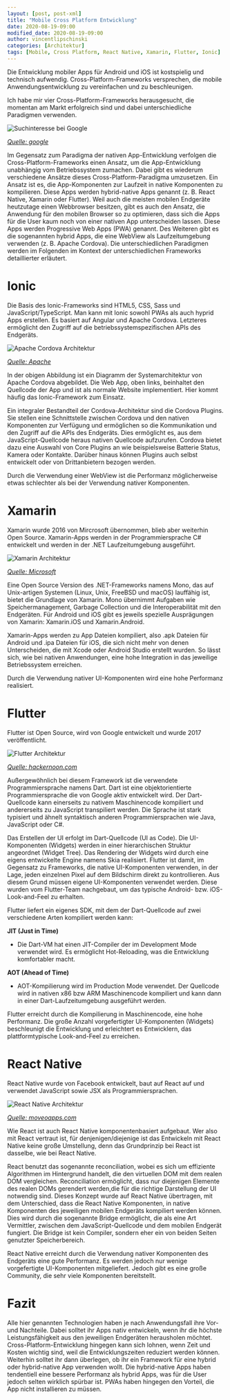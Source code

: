 ```yaml
---
layout: [post, post-xml]
title: "Mobile Cross Platform Entwicklung"
date: 2020-08-19-09:00
modified_date: 2020-08-19-09:00
author: vincentlipschinski
categories: [Architektur]
tags: [Mobile, Cross Platform, React Native, Xamarin, Flutter, Ionic]
---
```


Die Entwicklung mobiler Apps für Android und iOS ist kostspielig und technisch aufwendig.
Cross-Platform-Frameworks versprechen, die mobile Anwendungsentwicklung zu vereinfachen und zu beschleunigen.

Ich habe mir vier Cross-Platform-Frameworks herausgesucht, die momentan am Markt erfolgreich sind und dabei unterschiedliche Paradigmen verwenden.

![Suchinteresse bei Google](/assets/images/posts/mobile-cross-platform-entwicklung/google_trends.png)

_[Quelle: google](https://trends.google.de/trends/explore?q=Ionic,Xamarin,Flutter,React%20Native)_

Im Gegensatz zum Paradigma der nativen App-Entwicklung verfolgen die Cross-Platform-Frameworks einen Ansatz, um die App-Entwicklung unabhängig vom Betriebssystem zumachen.
Dabei gibt es wiederum verschiedene Ansätze dieses Cross-Platform-Paradigma umzusetzen. Ein Ansatz ist es, die App-Komponenten zur Laufzeit in native Komponenten zu kompilieren.
Diese Apps werden hybrid-native Apps genannt (z. B. React Native, Xamarin oder Flutter).
Weil auch die meisten mobilen Endgeräte heutzutage einen Webbrowser besitzen, gibt es auch den Ansatz, die Anwendung für den mobilen Browser so zu optimieren, dass sich die Apps für die User kaum noch von einer nativen App unterscheiden lassen.
Diese Apps werden Progressive Web Apps (PWA) genannt.
Des Weiteren gibt es die sogenannten hybrid Apps, die eine WebView als Laufzeitumgebung verwenden (z. B. Apache Cordova).
Die unterschiedlichen Paradigmen werden im Folgenden im Kontext der unterschiedlichen Frameworks detaillierter erläutert.

# Ionic

Die Basis des Ionic-Frameworks sind HTML5, CSS, Sass und JavaScript/TypeScript.
Man kann mit Ionic sowohl PWAs als auch hyprid Apps erstellen. Es basiert auf Angular und Apache Cordova.
Letzteres ermöglicht den Zugriff auf die betriebssystemspezifischen APIs des Endgeräts.

![Apache Cordova Architektur](/assets/images/posts/mobile-cross-platform-entwicklung/cordovaapparchitecture.png)

_[Quelle: Apache](https://cordova.apache.org/static/img/guide/cordovaapparchitecture.png)_

In der obigen Abbildung ist ein Diagramm der Systemarchitektur von Apache Cordova abgebildet.
Die Web App, oben links, beinhaltet den Quellcode der App und ist als normale Website implementiert.
Hier kommt häufig das Ionic-Framework zum Einsatz.

Ein integraler Bestandteil der Cordova-Architektur sind die Cordova Plugins.
Sie stellen eine Schnittstelle zwischen Cordova und den nativen Komponenten zur Verfügung und ermöglichen so die Kommunikation und den Zugriff auf die APIs des Endgeräts.
Dies ermöglicht es, aus dem JavaScript-Quellcode heraus nativen Quellcode aufzurufen. Cordova bietet dazu eine Auswahl von Core Plugins an wie beispielsweise Batterie Status, Kamera oder Kontakte.
Darüber hinaus können Plugins auch selbst entwickelt oder von Drittanbietern bezogen werden.

Durch die Verwendung einer WebView ist die Performanz möglicherweise etwas schlechter als bei der Verwendung nativer Komponenten.

# Xamarin

Xamarin wurde 2016 von Mircrosoft übernommen, blieb aber weiterhin Open Source. Xamarin-Apps werden in der Programmiersprache C# entwickelt und werden in der .NET Laufzeitumgebung ausgeführt.

![Xamarin Architektur](/assets/images/posts/mobile-cross-platform-entwicklung/xamarin_architecture.png)

_[Quelle: Microsoft](https://docs.microsoft.com/de-ch/xamarin/get-started/what-is-xamarin-images/xamarin-architecture.png)_

Eine Open Source Version des .NET-Frameworks namens Mono, das auf Unix-artigen Systemen (Linux, Unix, FreeBSD und macOS) lauffähig ist, bietet die Grundlage von Xamarin.
Mono übernimmt Aufgaben wie Speichermanagement, Garbage Collection und die Interoperabilität mit den Endgeräten.
Für Android und iOS gibt es jeweils spezielle Ausprägungen von Xamarin: Xamarin.iOS und Xamarin.Android.

Xamarin-Apps werden zu App Dateien kompiliert, also .apk Dateien für Android und .ipa Dateien für iOS, die sich nicht mehr von denen Unterscheiden, die mit Xcode oder Android Studio erstellt wurden.
So lässt sich, wie bei nativen Anwendungen, eine hohe Integration in das jeweilige Betriebssystem erreichen.

Durch die Verwendung nativer UI-Komponenten wird eine hohe Performanz realisiert.

# Flutter

Flutter ist Open Source, wird von Google entwickelt und wurde 2017 veröffentlicht.

![Flutter Architektur](/assets/images/posts/mobile-cross-platform-entwicklung/flutter_architektur.png)

_[Quelle: hackernoon.com](https://hackernoon.com/hn-images/1*uXUhqyod87IqP0pVXPVjhg.png)_

Außergewöhnlich bei diesem Framework ist die verwendete Programmiersprache namens Dart.
Dart ist eine objektorientierte Programmiersprache die von Google aktiv entwickelt wird.
Der Dart-Quellcode kann einerseits zu nativem Maschinencode kompiliert und andererseits zu JavaScript transpiliert werden.
Die Sprache ist stark typisiert und ähnelt syntaktisch anderen Programmiersprachen wie Java, JavaScript oder C#.

Das Erstellen der UI erfolgt im Dart-Quellcode (UI as Code).
Die UI-Komponenten (Widgets) werden in einer hierarchischen Struktur angeordnet (Widget Tree).
Das Rendering der Widgets wird durch eine eigens entwickelte Engine namens Skia realisiert.
Flutter ist damit, im Gegensatz zu Frameworks, die native UI-Komponenten verwenden, in der Lage, jeden einzelnen Pixel auf dem Bildschirm direkt zu kontrollieren.
Aus diesem Grund müssen eigene UI-Komponenten verwendet werden.
Diese wurden vom Flutter-Team nachgebaut, um das typische Android- bzw. iOS-Look-and-Feel zu erhalten.

Flutter liefert ein eigenes SDK, mit dem der Dart-Quellcode auf zwei verschiedene Arten kompiliert werden kann:

**JIT (Just in Time)**

- Die Dart-VM hat einen JIT-Compiler der im Development Mode verwendet wird. Es ermöglicht Hot-Reloading, was die Entwicklung komfortabler macht.

**AOT (Ahead of Time)**

- AOT-Kompilierung wird im Production Mode verwendet. Der Quellcode wird in nativen x86 bzw ARM Maschinencode kompiliert und kann dann in einer Dart-Laufzeitumgebung ausgeführt werden.

Flutter erreicht durch die Kompilierung in Maschinencode, eine hohe Performanz. Die große Anzahl vorgefertigter UI-Komponenten (Widgets) beschleunigt die Entwicklung und erleichtert es Entwicklern, das plattformtypische Look-and-Feel zu erreichen.

# React Native

React Native wurde von Facebook entwickelt, baut auf React auf und verwendet JavaScript sowie JSX als Programmiersprachen.

![React Native Architektur](/assets/images/posts/mobile-cross-platform-entwicklung/react_native_architecture.jpg)

_[Quelle: moveoapps.com](https://www.moveoapps.com/blog/wp-content/uploads/2017/07/native-appv1.jpg)_

Wie React ist auch React Native komponentenbasiert aufgebaut.
Wer also mit React vertraut ist, für denjenigen/diejenige ist das Entwickeln mit React Native keine große Umstellung, denn das Grundprinzip bei React ist dasselbe, wie bei React Native.

React benutzt das sogenannte reconciliation, wobei es sich um effiziente Algorithmen im Hintergrund handelt, die den virtuellen DOM mit dem realen DOM vergleichen.
Reconciliation ermöglicht, dass nur diejenigen Elemente des realen DOMs gerendert werden,die für die richtige Darstellung der UI notwendig sind.
Dieses Konzept wurde auf React Native übertragen, mit dem Unterschied, dass die React Native Komponenten, in native Komponenten des jeweiligen mobilen Endgeräts kompiliert werden können.
Dies wird durch die sogenannte Bridge ermöglicht, die als eine Art Vermittler, zwischen dem JavaScript-Quellcode und dem mobilen Endgerät fungiert.
Die Bridge ist kein Compiler, sondern eher ein von beiden Seiten genutzter Speicherbereich.

React Native erreicht durch die Verwendung nativer Komponenten des Endgeräts eine gute Performanz.
Es werden jedoch nur wenige vorgefertigte UI-Komponenten mitgeliefert.
Jedoch gibt es eine große Community, die sehr viele Komponenten bereitstellt.

# Fazit

Alle hier genannten Technologien haben je nach Anwendungsfall ihre Vor- und Nachteile.
Dabei solltet ihr Apps nativ entwickeln, wenn ihr die höchste Leistungsfähigkeit aus den jeweiligen Endgeräten herausholen möchtet.
Cross-Platform-Entwicklung hingegen kann sich lohnen, wenn Zeit und Kosten wichtig sind, weil die Entwicklungszeiten reduziert werden können.
Weiterhin solltet ihr dann überlegen, ob ihr ein Framework für eine hybrid oder hybrid-native App verwenden wollt.
Die hybrid-native Apps haben tendentiell eine bessere Performanz als hybrid Apps, was für die User jedoch selten wirklich spürbar ist.
PWAs haben hingegen den Vorteil, die App nicht installieren zu müssen.
